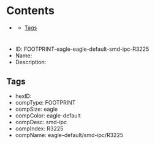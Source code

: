 



Contents
========

* [](#)
	* [Tags](#tags)

# 

- ID: FOOTPRINT-eagle-eagle-default-smd-ipc-R3225
- Name: 
- Description: 

## Tags

- hexID: 
- oompType: FOOTPRINT
- oompSize: eagle
- oompColor: eagle-default
- oompDesc: smd-ipc
- oompIndex: R3225
- oompName: eagle-default/smd-ipc/R3225
